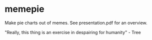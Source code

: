 memepie
=======

Make pie charts out of memes. See presentation.pdf for an overview.

"Really, this thing is an exercise in despairing for humanity" - Tree

